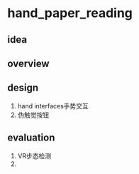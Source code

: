 # hand_paper_reading

## idea

## overview



## design

1. hand interfaces手势交互
2. 伪触觉按钮

## evaluation

1. VR步态检测
2. 
